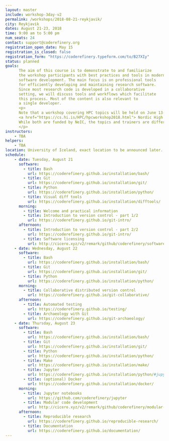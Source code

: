 ```yaml
---
layout: master
include: workshop-3day-v2
permalink: /workshops/2018-08-21-reykjavik/
city: Reykjavik
dates: August 21-23, 2018
time: 9:00 am to 5:00 pm
num_seats: 24
contact: support@coderefinery.org
registration_open_date: May 15
registration_is_closed: false
registration_form: "https://coderefinery.typeform.com/to/B27XIy"
status: planned
goals:
      The aim of this course is to demonstrate to and familiarize
      the workshop participants with best practices and tools in modern research
      software development. The main focus is on professional tools
      for efficiently developing and maintaining research software.
      Since most research code is developed in a collaborative
      setting, we will discuss tools and workflows which facilitate
      this process. Most of the content is also relevant to
      a single developer.
      <p>
      Note that a workshop covering HPC topics will be held on June 13-15, see
      <a href="https://cs.hi.is/HPC/hpcworkshop2018.html"> Nordic High Performance Computing & Applications Workshop</a>.
      While both are funded by NeIC, the topics and trainers are different.
      </p>
instructors:
    - TBA
helpers:
    - TBA
location: University of Iceland, exact location to be announced later.
schedule:
    - date: Tuesday, August 21
      software:
        - title: Bash
          url: https://coderefinery.github.io/installation/bash/
        - title: Git
          url: https://coderefinery.github.io/installation/git/
        - title: Python
          url: https://coderefinery.github.io/installation/python/
        - title: Visual diff tools
          url: https://coderefinery.github.io/installation/difftools/
      morning:
        - title: Welcome and practical information 
        - title: Introduction to version control - part 1/2
          url: https://coderefinery.github.io/git-intro/
      afternoon:
        - title: Introduction to version control - part 2/2
          url: https://coderefinery.github.io/git-intro/
        - title: Software licensing 
          url: http://cicero.xyz/v2/remark/github/coderefinery/software-licensing/master/talk.md/
    - date: Wednesday, August 22
      software:
        - title: Bash
          url: https://coderefinery.github.io/installation/bash/
        - title: Git
          url: https://coderefinery.github.io/installation/git/
        - title: Python
          url: https://coderefinery.github.io/installation/python/
      morning:
        - title: Collaborative distributed version control
          url: https://coderefinery.github.io/git-collaborative/
      afternoon:
        - title: Automated testing 
          url: https://coderefinery.github.io/testing/
        - title: Archaeology with Git
          url: https://coderefinery.github.io/git-archaeology/
    - date: Thursday, August 23
      software:
        - title: Bash
          url: https://coderefinery.github.io/installation/bash/
        - title: Git
          url: https://coderefinery.github.io/installation/git/
        - title: Python
          url: https://coderefinery.github.io/installation/python/
        - title: Make
          url: https://coderefinery.github.io/installation/make/
        - title: Jupyter
          url: https://coderefinery.github.io/installation/python/#jupyter
        - title: (optional) Docker
          url: https://coderefinery.github.io/installation/docker/
      morning:
        - title: Jupyter notebooks 
          url: https://github.com/coderefinery/jupyter
        - title: Modular code development 
          url: http://cicero.xyz/v2/remark/github/coderefinery/modular-code-development/master/talk.md/
      afternoon:
        - title: Reproducible research 
          url: https://coderefinery.github.io/reproducible-research/
        - title: Documentation
          url: https://coderefinery.github.io/documentation/
---
```

